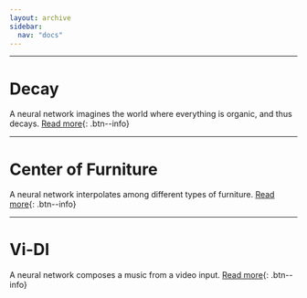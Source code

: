 ```yaml
---
layout: archive
sidebar:
  nav: "docs"
---
```


---

# Decay
A neural network imagines the world where everything is organic, and thus decays.
[Read more](https://youngwoong-cho.github.io/Decay){: .btn--info}

---

# Center of Furniture
A neural network interpolates among different types of furniture.
[Read more](https://youngwoong-cho.github.io/CoF){: .btn--info}

---

# Vi-DI
A neural network composes a music from a video input.
[Read more](https://youngwoong-cho.github.io/ViDI){: .btn--info}

